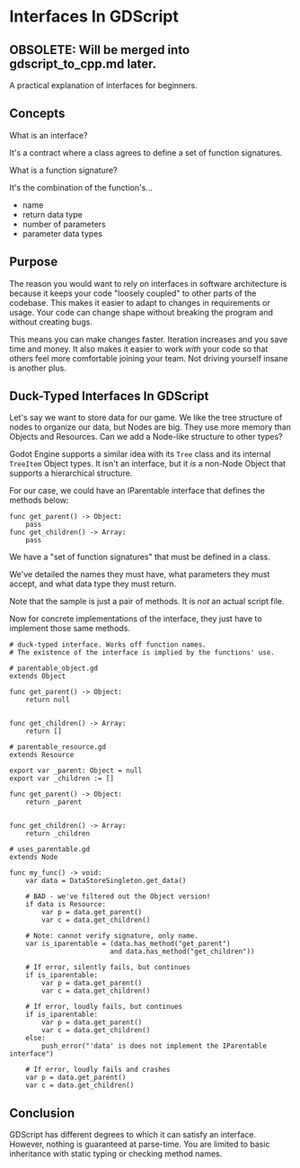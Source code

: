 # Interfaces In GDScript

## **OBSOLETE: Will be merged into gdscript_to_cpp.md later.**

A practical explanation of interfaces for beginners.

## Concepts

What is an interface?

It's a contract where a class agrees to define a set of function signatures.

What is a function signature?

It's the combination of the function's...

- name
- return data type
- number of parameters
- parameter data types

## Purpose

The reason you would want to rely on interfaces in software architecture is because it keeps your code "loosely coupled" to other parts of the codebase. This makes it easier to adapt to changes in requirements or usage. Your code can change shape without breaking the program and without creating bugs.

This means you can make changes faster. Iteration increases and you save time and money. It also makes it easier to work *with* your code so that others feel more comfortable joining your team. Not driving yourself insane is another plus.

## Duck-Typed Interfaces In GDScript

Let's say we want to store data for our game. We like the tree structure of nodes to organize our data, but Nodes are big. They use more memory than Objects and Resources. Can we add a Node-like structure to other types?

Godot Engine supports a similar idea with its `Tree` class and its internal `TreeItem` Object types. It isn't an interface, but it *is* a non-Node Object that supports a hierarchical structure.

For our case, we could have an IParentable interface that defines the methods below:

```gdscript
func get_parent() -> Object:
    pass
func get_children() -> Array:
    pass
```

We have a "set of function signatures" that must be defined in a class.

We've detailed the names they must have, what parameters they must accept, and what data type they must return.

Note that the sample is just a pair of methods. It is *not* an actual script file.

Now for concrete implementations of the interface, they just have to implement those same methods.

```gdscript
# duck-typed interface. Works off function names.
# The existence of the interface is implied by the functions' use.

# parentable_object.gd
extends Object

func get_parent() -> Object:
    return null


func get_children() -> Array:
    return []

# parentable_resource.gd
extends Resource

export var _parent: Object = null
export var _children := []

func get_parent() -> Object:
    return _parent
    

func get_children() -> Array:
    return _children

# uses_parentable.gd
extends Node

func my_func() -> void:
    var data = DataStoreSingleton.get_data()

    # BAD - we've filtered out the Object version!
    if data is Resource:
        var p = data.get_parent()
        var c = data.get_children()

    # Note: cannot verify signature, only name.
    var is_iparentable = (data.has_method("get_parent")
                         and data.has_method("get_children"))

    # If error, silently fails, but continues
    if is_iparentable:
        var p = data.get_parent()
        var c = data.get_children()
    
    # If error, loudly fails, but continues
    if is_iparentable:
        var p = data.get_parent()
        var c = data.get_children()
    else:
        push_error("'data' is does not implement the IParentable interface")

    # If error, loudly fails and crashes
    var p = data.get_parent()
    var c = data.get_children()
```

## Conclusion

GDScript has different degrees to which it can satisfy an interface. However, nothing is guaranteed at parse-time. You are limited to basic inheritance with static typing or checking method names.
